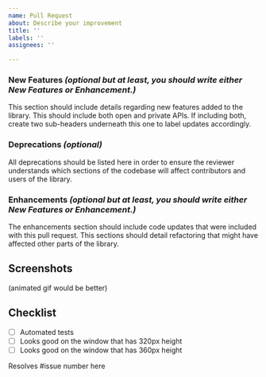 ```yaml
---
name: Pull Request
about: Describe your improvement
title: ''
labels: ''
assignees: ''

---
```


### New Features *(optional but at least, you should write either New Features or Enhancement.)*

This section should include details regarding new features added to the library.
This should include both open and private APIs. If including both, create two
sub-headers underneath this one to label updates accordingly.

### Deprecations *(optional)*

All deprecations should be listed here in order to ensure the reviewer understands
which sections of the codebase will affect contributors and users of the library.

### Enhancements *(optional but at least, you should write either New Features or Enhancement.)*

The enhancements section should include code updates that were included with this
pull request. This sections should detail refactoring that might have affected
other parts of the library.

## Screenshots

(animated gif would be better)

## Checklist
- [ ] Automated tests
- [ ] Looks good on the window that has 320px height
- [ ] Looks good on the window that has 360px height

Resolves #issue number here
